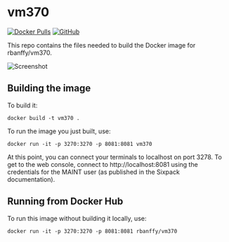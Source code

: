 # vm370

[![Docker Pulls](https://img.shields.io/docker/pulls/rbanffy/vm370.svg)](https://hub.docker.com/r/rbanffy/vm370/)
[![GitHub](https://img.shields.io/github/license/rbanffy/vm370.svg)](https://github.com/rbanffy/vm370)

This repo contains the files needed to build the Docker image for rbanffy/vm370.

![Screenshot](https://raw.githubusercontent.com/wiki/rbanffy/vm370/screenshot.png)

## Building the image

To build it:

```shell
docker build -t vm370 .
```

To run the image you just built, use:

```shell
docker run -it -p 3270:3270 -p 8081:8081 vm370
```

At this point, you can connect your terminals to localhost on port 3278. To
get to the web console, connect to http://localhost:8081 using the credentials
for the MAINT user (as published in the Sixpack documentation).

## Running from Docker Hub

To run this image without building it locally, use:

```shell
docker run -it -p 3270:3270 -p 8081:8081 rbanffy/vm370
```
